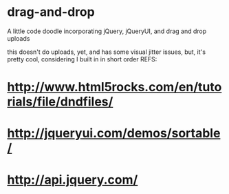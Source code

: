drag-and-drop
=============

A little code doodle incorporating jQuery, jQueryUI, and drag and drop uploads

this doesn't do uploads, yet, and has some visual jitter issues, but, it's pretty cool, considering I built in in short order
REFS:
# http://www.html5rocks.com/en/tutorials/file/dndfiles/
# http://jqueryui.com/demos/sortable/
# http://api.jquery.com/
